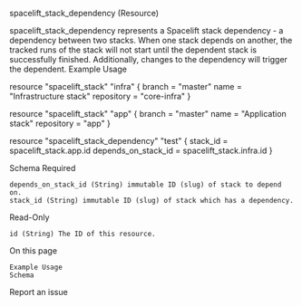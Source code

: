 
spacelift_stack_dependency (Resource)

spacelift_stack_dependency represents a Spacelift stack dependency - a dependency between two stacks. When one stack depends on another, the tracked runs of the stack will not start until the dependent stack is successfully finished. Additionally, changes to the dependency will trigger the dependent.
Example Usage

resource "spacelift_stack" "infra" {
  branch     = "master"
  name       = "Infrastructure stack"
  repository = "core-infra"
}


resource "spacelift_stack" "app" {
  branch     = "master"
  name       = "Application stack"
  repository = "app"
}

resource "spacelift_stack_dependency" "test" {
  stack_id            = spacelift_stack.app.id
  depends_on_stack_id = spacelift_stack.infra.id
}

Schema
Required

    depends_on_stack_id (String) immutable ID (slug) of stack to depend on.
    stack_id (String) immutable ID (slug) of stack which has a dependency.

Read-Only

    id (String) The ID of this resource.

On this page

    Example Usage
    Schema

Report an issue 